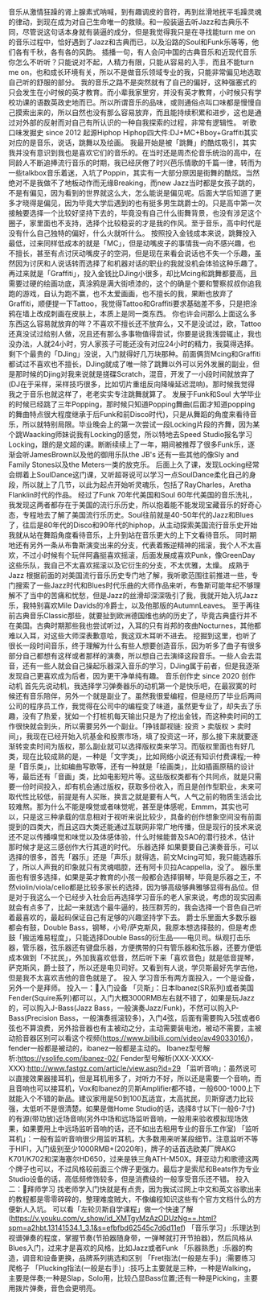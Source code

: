 音乐从激情狂躁的肾上腺素式呐喊，到有趣调皮的音符，再到丝滑地抚平毛躁灵魂的律动，到现在成为对自己生命唯一的救赎。和一般装逼去听Jazz和古典乐不同，尽管说这句话本身就有装逼的成分，但是我觉得我只是在寻找能turn me on的音乐过程中，恰好遇到了Jazz和古典而已，以及沿路的Soul和Funk乐等等，他们各有千秋，各有各的风韵。
插播一句，有人会问中国的古典音乐和近现代音乐你怎么不听听？只能说对不起，人精力有限，只能从容易的入手，而且不能turn me on，也和成长环境有关，所以不是做音乐领域专业的我，只能非常偏见地选取自己听的舒服的部分。
我的音乐之路不是突然就有了自己的偏好，这种强塞式的只会发生在小时候的英才教育。而小辈我家里穷，并没有英才教育，小时候只有学校功课的语数英政史地而已。所以所谓音乐的品味，或则通俗点叫口味都是慢慢自己摸索出来的，所以自然也没有那么容易放弃，而且能持续积累和进步，这也是通过对外部的反射而对自己有所认识的一种自我探索的过程，非常有逻辑性。
听歌口味发掘史 since 2012
起源Hiphop
Hiphop四大件:DJ+MC+Bboy+Graffiti其实对应的是音乐，说话，跳舞以及绘画。
我最开始是被「跳舞」的酷炫吸引，其实我并没有意识到我也是喜欢它们的音乐的。在当时还是周杰伦音乐统治的高中，在同龄人不断追捧流行音乐的时期，我已经厌倦了时兴芭乐情歌的千篇一律，转而为一些talkbox音乐着迷，入坑了Poppin，其实有一大部分原因是街舞的酷炫。当然绝对不是我做不了地板动作而无缘Breaking，而new Jazz当时都是女孩子跳的，不是有偏见，因为看到的世界就这么大，怎么能说是偏见呢。后面大学后知道了更多才晓得是偏见，因为毕竟大学后遇到的也有挺多男生跳爵士的。只是高中第一次接触要选择一个比较好坚持下去的，毕竟没有自己什么街舞背景，也没有涉足这个圈子，家里面也不支持，选择个比较稳妥的才是我的作风。至于音乐，高中时代是没有什么自己独特的偏好，什么火就听什么。
按照投入金钱成本来说，跳舞投入最低，过来同样低成本的就是「MC」，但是动嘴皮子的事情我一向不感兴趣，也不擅长，甚至有点讨厌动嘴皮子的空洞，但是现在来看会说话也不失一个乐趣，虽然因为讨厌和人说话转而选择了和机器对话的职业的我就没机会体验这种乐趣了。
再过来就是「Graffiti」，投入金钱比DJing小很多，却比Mcing和跳舞都要高，且需要过硬的绘画功底，真涂鸦是满大街喷漆的，这个的确是个要和警察叔叔你追我跑的游戏，自认为跑不赢，也不太爱画画，也不擅长的我，果断也放弃了Graffiti，顺便提一下Tattoo，我觉得Tattoo和Graffiti要求基础差不多，只是把涂鸦在墙上改成刺画在皮肤上，本质上是同一类东西。
你也许会问那么上面这么多东西这么容易就放弃的咩？不喜欢不擅长还不放弃么，又不是没试过，欧，Tattoo还真没试过给别人做，况且还有那么多事物值得尝试，你要是说我浅尝辄止，我也没办法，人就24小时，穷人家孩子可能还没有对应24小时的精力，我莫得选择。
剩下个最贵的「DJing」没说，入门就得好几万块那种。前面俩货Mcing和Graffiti都试过不喜欢也不擅长，DJing就成了唯一除了跳舞以外可以另外发展的副业，但是那时候的Djing对我来说就是搓碟Scratch，混音，开发了一小段时间就放弃了(DJ在于采样，采样技巧很多，比如切片重组反向降噪延迟混响)。那时候我觉得我之于音乐也就这样了，老老实实专注跳舞就算了。
发展于Funk和Soul
大学毕业的时候已经跳了三年Popping，那时候只知道Popping舞曲(后面才知道popping的舞曲特点很大程度继承于后Funk和前Disco时代)，只是从舞蹈的角度来看待音乐，所以就特别局限。毕业晚会上的第一次尝试一段Locking片段的齐舞，因为某个跳Waacking师妹说我有Locking的感觉，所以特地去Speed Studio报名学习Locking，跟的是文超的课。断断续续上了一年，期间被推荐了很多Funk乐，逐渐会听JamesBrown以及他的御用乐队the JB's 还有一些其他的像Sly and Family Stones以及the Meters一类的放克乐。
后面上久了课，发现Locking经常会绑着上SoulDance这门课，又听超哥说可以学习一点SoulDance柔化自己的身段，所以就上了几节，以此为起点开始听灵魂乐，包括了RayCharles，Aretha Flanklin时代的作品。
经过了Funk 70年代美国和Soul 60年代美国的音乐洗礼，我发现这两者都存在于美国的流行乐历史，所以抱着能不能发现宝藏音乐的好奇心态，专程地去了解了美国流行乐历史。Soul往前就是40-50年代的Jazz和Blues了，往后是80年代的Disco和90年代的hiphop，从主动探索美国流行音乐史开始我就从站在舞蹈角度看待音乐，上升到站在音乐更大的上下文看待音乐。
同时期地还有另外一条从布鲁斯演变出来的分支，代表着叛逆精神的摇滚，我个人不太喜欢，不过小时候有个玩伴阿鑫挺喜欢摇滚，后面发展成喜欢Punk，像GreenDay这些乐队，我自己不太喜欢摇滚以及它衍生的分支，不太优雅，太燥。
成熟于Jazz
根据前面的对美国流行音乐历史专门地了解，我听歌范围往前推进一些，专门搜索了一些Jazz时代和Blues时代乐曲的大师作品来听，布鲁斯可能年纪不够理解不了当中的苦痛和忧愁，但是Jazz的丝滑却深深吸引了我，我就开始入坑Jazz乐，我特别喜欢Mile Davids的冷爵士，以及他那版的AutumnLeaves。
至于再往前古典音乐Classic那些，就要扯到欧洲德国维也纳的历史了，毕竟古典盛行并不在美国。古典时期那些我也尝试听过，入耳的只有肖邦的夜曲Nocturnes，其他都难以入耳，对这些大师深表歉意哈，我这双木耳听不进去。
挖掘到这里，也听了很长一段时间音乐，终于理解为什么有些人想要创造音乐，因为听多了曲子有很多部分自己都想有这样或者那样的演奏，所以想自己去演绎这段音乐。一些人会去混音，还有一些人就会自己操起乐器深入音乐的学习，DJing属于前者，但是我逐渐发现自己更喜欢成为后者，因为更干净单纯有趣。
音乐创作史 since 2020
创作动机
首先先说动机，我选择学习弹奏器乐的动机第一个是快乐吧，在最寂寞的时候还有音乐陪伴，另外一个就是副业了。虽然我很爱编程，但是经历了毕业后两间公司的程序员工作，我觉得在公司中的编程变了味道，虽然更专业了，却失去了乐趣，没有了热爱，犹如一个打桩机每天输出只是为了挖出金钱，而这种卖时间的工作很快就会到头，所以需要另外一个副业。「挣钱鄙视链: 投资 > 卖版权 > 卖时间」，我现在已经开始入坑基金和股票市场，填了投资这一环，那么接下来就要逐渐转变卖时间为版权，那么副业就可以选择版权类来学习。而版权里面也有好几类，现在比较成熟的是，一种是「文字类」，比如网络小说还有知识付费课程;一种是「音乐类」，比如编曲写歌等，还有一种就是「绘画类」，比如插画原稿的设计等，最后还有「音画」类，比如电影短片等。这些版权类都有个共同点，就是只需要一份时间投入，却有机会通过版权，获取多份收入，而且是创作型职业，未来可取代性比较低，前提是有人买账，换言之就是要有人气，人气之前的物质生活会比较难熬。那为什么不能是嗅觉或者味觉呢，甚至是体感呢，Emmm，其实也可以，只是这三种承载的信息相对于视听来说比较少，具备的创作想象空间没有前面提到的四类大，而且这四大类还能通过互联网非常广地传播，但是现行的技术来说还不足以传播嗅觉和味觉以及体感体验，什么时候能普及SAO的潜行技术，估计那时候才是这三感创作大行其道的时代。
乐器选择
如果要要自己演奏音乐，可以选择的很多，首先「器乐」还是「声乐」就得选，前文Mcing可知，我只能选器乐了，所以人声我的印象就只有灵魂唱腔，还有阿卡贝拉Acappella，没了。
器乐里面也有很多选择，如果是英才教育的小孩一般都会选择钢琴，毕竟是乐器之王，不然violin/viola/cello都是比较多家长的选择，因为够高级够典雅够显得有品位。但是对于我这么一个已经步入社会后再选择学习音乐的老人家来说，考虑的现实因素就会有点多了，比起一来就选个最牛逼的，技压群芳的，我会选择一个音色自己听着最喜欢的，最起码保证自己有足够的兴趣坚持学下去。
爵士乐里面大多数乐器都会有鼓，Double Bass，钢琴，小号/萨克斯风，我原本想选择鼓的，但是考虑鼓「搬运难易程度」，只能选择Double Bass的衍生品——电贝司。纵观打击乐器，管乐器，弦乐器还有键盘乐器，方便携带的只有管乐器和弦乐器，还要方便低成本做到「不扰民」，外加我喜欢低音，然后听下来「喜欢音色」就是低音提琴，萨克斯风，爵士鼓了，所以还是电贝司好。又看到有人说，学贝斯最好先学吉他，但是我不太喜欢吉他的音色就是了。
投入
学习音乐有两方面投入，一个是设备，另外一个是拜师。
投入一：入门设备
「贝斯」：日本Ibanez(SR系列)或者美国Fender(Squire系列)都可以，入门大概3000RMB左右就不错了，如果是玩Jazz的，可以购入J-Bass(Jazz Bass，一般演奏Jazz/Funk)，不然可以购入P-Bass(Precision Bass，一般演奏摇滚较多)，入门4弦，后面有需要购入5弦或者6弦也不算浪费，另外拾音器也有主被动之分，主动需要装电池，被动不需要，主被动拾音器区别可以看这个视频(https://www.bilibili.com/video/av49033016/)，fender一般都是被动的，ibanez一般都是主动的。
Ibanez型号解析:https://ysolife.com/ibanez-02/
Fender型号解析(XXX-XXXX-XXX):http://www.fastgz.com/article/view.asp?id=29
「监听音响」：虽然说可以直接效果器接耳机，但是耳机用多了，对听力不好，所以还是需要一个音响，而且音响也可以接耳机，Vox和Ibanez的贝斯Amplifier都不错，一般600-1000上下就能入个不错的新品。建议家用是50到100瓦适宜，太高扰民，贝斯穿透力比较强，太低听不是很清楚。如果是做Home Studio的话，选择8寸以下(一般6-7寸)的有源(带功放)近场音响(另外中场和远场监听音响，一般用来验收模拟现场效果，如果要用上中远场监听音响的话，还不如出去租用专业的音乐工作室)
「监听耳机」：一般有监听音响很少用监听耳机，大多数用来听某段细节。注意监听不等于HIFI，入门级别至少1000RMB+(2020年)，牌子的话首选欧美厂牌AKG K701/K702和深海塞尔HD650，过来是铁三角ATH-M50X。拜亚动力和歌德这两个牌子也可以，不过风格较前面三个牌子更强力。最后才是索尼和Beats作为专业Studio设备的话，高低频修饰较多，但是消费级的一般享受音乐还不错。
投入二：拜师学习
找老师学入门快就是有点贵，因为我试过网上中文和英文谷歌出来的教程都是零零碎碎的，整理难度贼大，不像编程知识这些有个官方文档什么的方便新人入坑。
可以看「左轮贝斯自学课程」做一个快速了解(https://v.youku.com/v_show/id_XMTgyMzAzODUzNg==.html?spm=a2hbt.13141534.1_3.1&s=efbfbd62545c7d6d11ef)
「音乐学习」:乐理达到视谱弹奏的程度，掌握节奏(节拍器随身带，一弹琴就打开节拍器)，然后风格从Blues入门，过来才是喜欢的风格，比如Jazz或者Funk
「乐器熟悉」:乐器的构造，调音和设备更换，品牌系列挑选和区别
「Fret指法(一般是左手)」:需要练习爬格子
「Plucking指法(一般是右手)」:技巧上主要就是三种，一种是Walking，主要是伴奏;一种是Slap，Solo用，比较凸显Bass位置;还有一种是Picking，主要用拨片弹奏，音色会更明亮。
